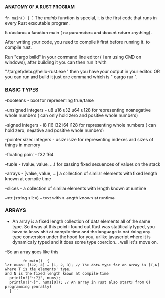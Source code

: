   
#### ANATOMY OF A RUST PROGRAM

``
fn main() {
}
``
The *main*b function is special, it is the first code that runs in every Rust executable program.

It declares a function main ( no parameters and doesnt return anything).

After writing your code, you need to compile it first before running it. to compile rust.

Run "cargo build" in your command line editor ( i am using CMD on windows), after building it you can then run it with

".\target\debug\hello-rust.exe " then you have your output in your editor. OR you can run and build it just one command which is " cargo  run ".

###   BASIC TYPES

   -booleans - bool for representing true/false
   
   -unsigned integers - u8 u16 u32 u64 u128 for representing nonnegative whole numbers ( can only hold zero and positive whole numbers)
   
   -signed integers - i8 i16 i32 i64 i128 for representing whole numbers ( can hold zero, negative and positive whole numbers)
   
   -pointer sized integers - usize isize for representing indexes and sizes of things in memory
   
   -floating point - f32 f64
   
   -tuple - (value, value, ...) for passing fixed sequences of values on the stack
   
   -arrays - [value, value, ...] a collection of similar elements with fixed length known at compile time
   
   -slices - a collection of similar elements with length known at runtime
   
   -str (string slice) - text with a length known at runtime
   
   ### ARRAYS
   
   - An array is a fixed length collection of data elements all of the same type. So it was at this point i found out Rust was statitically typed, 
   you have to know shit at compile time and the language is not doing any type conversion under the hood for you, 
   unlike javascript where it is dynamically typed and it does some type coercion... well let's move on.
   
-So an array goes like this 

            fn main()  {
    let nums: [i32; 3] = [1, 2, 3]; // The data type for an array is [T;N] where T is the elements' type,
    and N is the fixed length known at compile-time    
      println!("{:?}", nums);      
      println!("{}", nums[0]); // An array in rust also starts from 0( programming genrally)
      } ``


    
